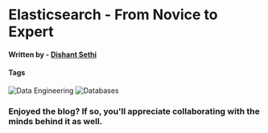 # Elasticsearch - From Novice to Expert


#### Written by - [Dishant Sethi](https://linkedin.com/in/dishantsethi)

#### Tags

<a>
<img alt="Data Engineering" src="https://img.shields.io/badge/Data_Engineering-8A2BE2" />
<a>
<img alt="Databases" src="https://img.shields.io/badge/Databases-8A2BE2" />
</a>

### Enjoyed the blog? If so, you'll appreciate collaborating with the minds behind it as well.
